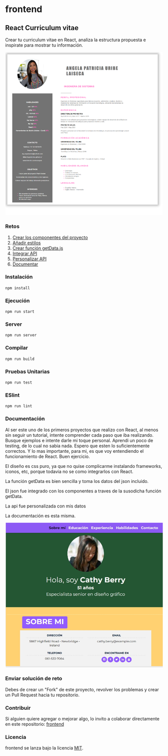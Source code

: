 # frontend

## React Curriculum vitae

Crear tu curriculum vitae en React, analiza la estructura propuesta e inspirate para mostrar tu información.

![react-cv](https://github.com/PlatziMaster/frontend/blob/main/screenshot.png?raw=true)

### Retos
1. [Crear los componentes del proyecto](https://github.com/platzimaster/frontend/issues/1)
2. [Añadir estilos](https://github.com/platzimaster/frontend/issues/2)
3. [Crear función getData.js](https://github.com/platzimaster/frontend/issues/3)
4. [Integrar API](https://github.com/platzimaster/frontend/issues/4)
5. [Personalizar API](https://github.com/platzimaster/frontend/issues/5)
6. [Documentar](https://github.com/platzimaster/frontend/issues/6)

### Instalación
```
npm install
```

### Ejecución
```
npm run start
```

### Server
```
npm run server
```

### Compilar
```
npm run build
```

### Pruebas Unitarias
```
npm run test
```

### ESlint
```
npm run lint
```

### Documentación
Al ser este uno de los primeros proyectos que realizo con React, al menos sin seguir un tutorial, intente comprender cada paso que iba realizando. Busque ejemplos e intente darle mi toque personal. Aprendi un poco de testing, de lo cual no sabia nada. Espero que esten lo suficientemente correctos. Y lo mas importante, para mi, es que voy entendiendo el funcionamiento de React. Buen ejercicio.

El diseño es css puro, ya que no quise complicarme instalando frameworks, iconos, etc, porque todavia no se como integrarlos con React.

La función getData es bien sencilla y toma los datos del json incluido.

El json fue integrado con los componentes a traves de la susodicha función getData.

La api fue personalizada con mis datos

La documentación es esta misma.

![resultado](preview.jpg)

### Enviar solución de reto
Debes de crear un "Fork" de este proyecto, revolver los problemas y crear un Pull Request hacia tu repositorio.

### Contribuir
Si alguien quiere agregar o mejorar algo, lo invito a colaborar directamente en este repositorio: [frontend](https://github.com/platzimaster/frontend/)

### Licencia
frontend se lanza bajo la licencia [MIT](https://opensource.org/licenses/MIT).
